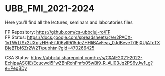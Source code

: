 # UBB_FMI_2021-2024
Here you'll find all the lectures, seminars and laboratories files

FP Repository: https://github.com/cs-ubbcluj-ro/FP <br />
FP Status: https://docs.google.com/spreadsheets/d/e/2PACX-1vTWrLtSx2UXpjzHHpEifJ06ylI9i15deZHHliBAvFeav_0JdBeveT7IEjXUjATcTXBIeBTbf6Zr2W2T/pubhtml?gid=470266425

CSA Status: https://ubbcluj.sharepoint.com/:x:/s/CSAIE2021-2022-EchipaASCIE/Ecucwdi5FwZBhRohFmfx05wBi9_R_ALl03Jq2PS6yJw1Lg?e=PegBDy
